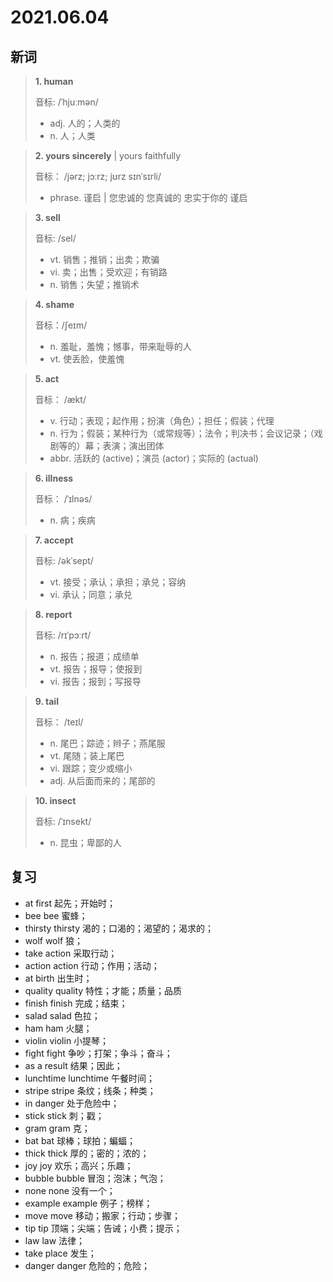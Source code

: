 # 2021.06.04

## 新词

> **1. human**
>
> 音标:  /ˈhjuːmən/
>
> - adj. 人的；人类的
> - n. 人；人类


> **2. yours sincerely**  |  yours faithfully 
>
> 音标： /jərz; jɔːrz; jʊrz sɪnˈsɪrli/
>
> - phrase. 谨启 | 您忠诚的 您真诚的 忠实于你的 谨启



> **3. sell**
>
> 音标:  /sel/
>
> - vt. 销售；推销；出卖；欺骗
> - vi. 卖；出售；受欢迎；有销路
> - n. 销售；失望；推销术


> **4. shame**
>
> 音标：/ʃeɪm/
>
> - n. 羞耻，羞愧；憾事，带来耻辱的人
> - vt. 使丢脸，使羞愧



> **5. act**
>
> 音标：  /ækt/
>
> - v. 行动；表现；起作用；扮演（角色）；担任；假装；代理
> - n. 行为；假装；某种行为（或常规等）；法令；判决书；会议记录；（戏剧等的）幕；表演；演出团体
> - abbr. 活跃的 (active)；演员 (actor)；实际的 (actual)


> **6. illness**
>
> 音标： /ˈɪlnəs/
>
> - n. 病；疾病


> **7. accept**
>
> 音标:  /əkˈsept/
>
> - vt. 接受；承认；承担；承兑；容纳
> - vi. 承认；同意；承兑




> **8. report**
>
> 音标: /rɪˈpɔːrt/
>
> - n. 报告；报道；成绩单
> - vt. 报告；报导；使报到
> - vi. 报告；报到；写报导


> **9. tail**
>
> 音标： /teɪl/
>
> - n. 尾巴；踪迹；辫子；燕尾服
> - vt. 尾随；装上尾巴
> - vi. 跟踪；变少或缩小
> - adj. 从后面而来的；尾部的

> **10. insect**
>
> 音标:  /ˈɪnsekt/
>
> - n. 昆虫；卑鄙的人


## 复习

- at first 起先；开始时；
- bee bee 蜜蜂；
- thirsty thirsty 渴的；口渴的；渴望的；渴求的；
- wolf wolf 狼；
- take action 采取行动；
- action action 行动；作用；活动；
- at birth 出生时；
- quality quality 特性；才能；质量；品质
- finish finish 完成；结束；
- salad salad 色拉；
- ham ham 火腿；
- violin violin 小提琴；
- fight fight 争吵；打架；争斗；奋斗； 
- as a result 结果；因此；
- lunchtime lunchtime 午餐时间；
- stripe stripe 条纹；线条；种类；
- in danger 处于危险中；
- stick stick 刺；戳；
- gram gram 克；
- bat bat 球棒；球拍；蝙蝠；
- thick thick 厚的；密的；浓的；
- joy joy 欢乐；高兴；乐趣；
- bubble bubble 冒泡；泡沫；气泡；
- none none 没有一个；
- example example 例子；榜样；
- move move 移动；搬家；行动；步骤；
- tip tip 顶端；尖端；告诫；小费；提示；
- law law 法律；
- take place 发生；
- danger danger 危险的；危险；


